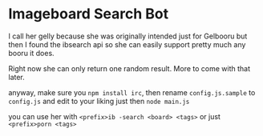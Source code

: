 Imageboard Search Bot
======================

I call her gelly because she was originally intended just for Gelbooru but then I found the ibsearch api so she can easily support pretty much any booru it does.

Right now she can only return one random result. More to come with that later.

anyway, make sure you `npm install irc`, then rename `config.js.sample` to `config.js` and edit to your liking just 
then `node main.js`

you can use her with `<prefix>ib -search <board> <tags>` or just `<prefix>porn <tags>`

